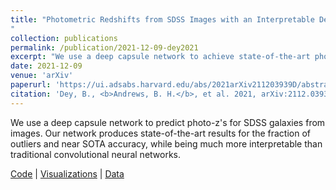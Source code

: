 ```yaml
---
title: "Photometric Redshifts from SDSS Images with an Interpretable Deep Capsule Network
"
collection: publications
permalink: /publication/2021-12-09-dey2021
excerpt: "We use a deep capsule network to achieve state-of-the-art photo-z's for SDSS galaxies."
date: 2021-12-09
venue: 'arXiv'
paperurl: 'https://ui.adsabs.harvard.edu/abs/2021arXiv211203939D/abstract'
citation: 'Dey, B., <b>Andrews, B. H.</b>, et al. 2021, arXiv:2112.03939.'
---
```

We use a deep capsule network to predict photo-z's for SDSS galaxies from images. Our network produces state-of-the-art results for the fraction of outliers and near SOTA accuracy, while being much more interpretable than traditional convolutional neural networks.

[Code](https://github.com/biprateep/encapZulate-1) \| [Visualizations](https://biprateep.de/encapZulate-1/) \|
[Data](http://d-scholarship.pitt.edu/42023/)
